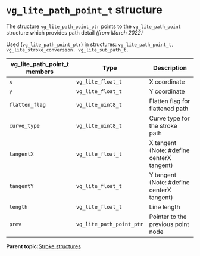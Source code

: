 # `vg_lite_path_point_t` structure 

The structure `vg_lite_path_point_ptr` points to the `vg_lite_path_point` structure which provides path detail *\(from March 2022\)*

Used \(`vg_lite_path_point_ptr`\) in structures: `vg_lite_path_point_t, vg_lite_stroke_conversion. vg_lite_sub_path_t.`



|**vg\_lite\_path\_point\_t members**|**Type**|**Description**|
|------------------------------------|--------|---------------|
|`x`|`vg_lite_float_t`|X coordinate|
|`y`|`vg_lite_float_t`|Y coordinate|
|`flatten_flag`|`vg_lite_uint8_t`|Flatten flag for flattened path|
|`curve_type`|`vg_lite_uint8_t`|Curve type for the stroke path|
|`tangentX`|`vg_lite_float_t`|X tangent \(Note: \#define centerX tangent\)|
|`tangentY`|`vg_lite_float_t`|Y tangent \(Note: \#define centerX tangent\)|
|`length`|`vg_lite_float_t`|Line length|
|`prev`|`vg_lite_path_point_ptr`|Pointer to the previous point node|

**Parent topic:**[Stroke structures](../topics/stroke_structures.md)

